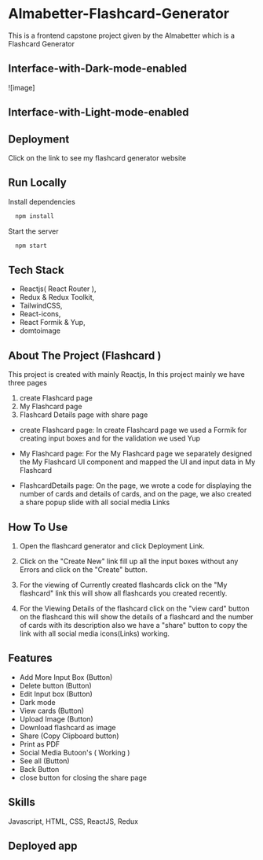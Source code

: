 # Almabetter-Flashcard-Generator

This is a frontend capstone project given by the Almabetter which is a Flashcard Generator

## Interface-with-Dark-mode-enabled
![image] 

## Interface-with-Light-mode-enabled



## Deployment

Click on the link to see my flashcard generator website

## Run Locally

Install dependencies

```bash
  npm install
```

Start the server

```bash
  npm start
```


## Tech Stack
- Reactjs( React Router ),
- Redux & Redux Toolkit,
- TailwindCSS,
- React-icons,
- React Formik & Yup,
- domtoimage

## About The Project (Flashcard )
This project is created with mainly Reactjs, In this project mainly we have three pages
1) create Flashcard page 
2) My Flashcard page 
3) Flashcard Details page  with  share page 

- create Flashcard page: In create Flashcard page we used a Formik for creating input boxes and for the validation we used Yup

- My Flashcard page: For the My Flashcard page we separately designed the My Flashcard UI component and mapped the UI and input data in My Flashcard

- FlashcardDetails page: On the page, we wrote a code for displaying the number of cards and details of cards, and on the page, we also created a share popup slide with all social media Links

## How To Use
1) Open the flashcard generator and click Deployment Link.

2) Click on the "Create New" link fill up all the input boxes without any Errors and click on the "Create" button.

3) For the viewing of Currently created flashcards click on the "My flashcard" link this will show all flashcards you created recently.

4) For the Viewing Details of the flashcard click on the "view card" button on the flashcard this will show the details of a flashcard and the number of cards with its description also we have a "share" button to copy the link with all social media icons(Links) working.

## Features

- Add More Input Box (Button)
- Delete button (Button)
- Edit Input box (Button)
- Dark mode
- View cards (Button)
- Upload Image (Button)
- Download flashcard as image
- Share (Copy Clipboard button)
- Print as PDF
- Social Media Butoon's ( Working )
- See all (Button)
- Back Button
- close button for closing the share page

## Skills
Javascript, HTML, CSS, ReactJS, Redux



## Deployed app































